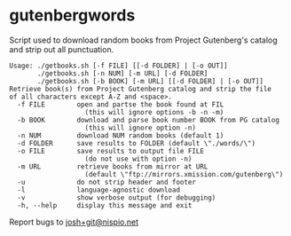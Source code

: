 gutenbergwords
==============

Script used to download random books from Project Gutenberg's catalog and strip out all punctuation.

    Usage: ./getbooks.sh [-f FILE] [[-d FOLDER] | [-o OUT]]
           ./getbooks.sh [-n NUM] [-m URL] [-d FOLDER]
           ./getbooks.sh [-b BOOK] [-m URL] [[-d FOLDER] | [-o OUT]]
    Retrieve book(s) from Project Gutenberg catalog and strip the file
    of all characters except A-Z and <space>.
      -f FILE        open and partse the book found at FIL
                       (this will ignore options -b -n -m)
      -b BOOK        download and parse book number BOOK from PG catalog
                       (this will ignore option -n)
      -n NUM         download NUM random books (default 1)
      -d FOLDER      save results to FOLDER (default \"./words/\")
      -o FILE        save results to output file FILE
                       (do not use with option -n)
      -m URL         retrieve books from mirror at URL
                       (default \"ftp://mirrors.xmission.com/gutenberg\")
      -u             do not strip header and footer
      -l             language-agnostic download
      -v             show verbose output (for debugging)
      -h, --help     display this message and exit
    
Report bugs to josh+git@nispio.net
